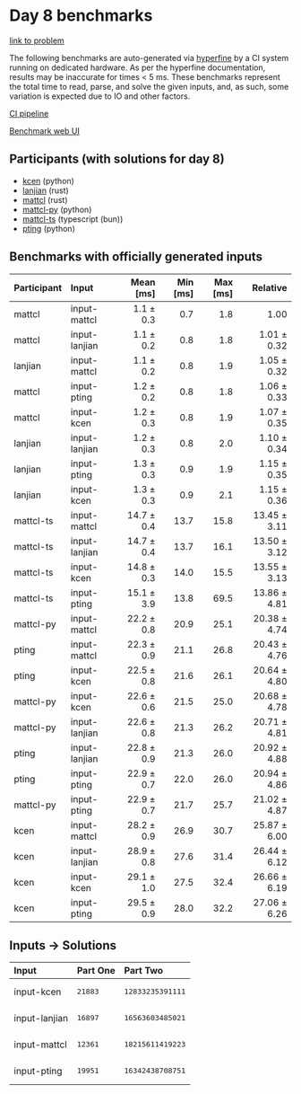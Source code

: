 # Day 8 benchmarks

[link to problem](https://adventofcode.com/2023/day/8)

The following benchmarks are auto-generated via
[hyperfine](https://github.com/sharkdp/hyperfine) by a CI system running on
dedicated hardware. As per the hyperfine documentation, results may be
inaccurate for times < 5 ms. These benchmarks represent the total time to read,
parse, and solve the given inputs, and, as such, some variation is expected due
to IO and other factors.

[CI pipeline](http://ci.papercode.net:8080/teams/main/pipelines/aoc2023)

[Benchmark web UI](https://aoc.ancalagon.black)


## Participants (with solutions for day 8)

- [kcen](https://github.com/kcen/aoc2023) (python)
- [lanjian](https://github.com/lanjian/aoc-2023) (rust)
- [mattcl](https://github.com/mattcl/aoc2023) (rust)
- [mattcl-py](https://github.com/mattcl/aoc2023-py) (python)
- [mattcl-ts](https://github.com/mattcl/aoc2023-js) (typescript (bun))
- [pting](https://github.com/pting/aoc2023) (python)


## Benchmarks with officially generated inputs

| Participant | Input | Mean [ms] | Min [ms] | Max [ms] | Relative |
|:---|:---|---:|---:|---:|---:|
| mattcl | input-mattcl | 1.1 ± 0.3 | 0.7 | 1.8 | 1.00 |
| mattcl | input-lanjian | 1.1 ± 0.2 | 0.8 | 1.8 | 1.01 ± 0.32 |
| lanjian | input-mattcl | 1.1 ± 0.2 | 0.8 | 1.9 | 1.05 ± 0.32 |
| mattcl | input-pting | 1.2 ± 0.2 | 0.8 | 1.8 | 1.06 ± 0.33 |
| mattcl | input-kcen | 1.2 ± 0.3 | 0.8 | 1.9 | 1.07 ± 0.35 |
| lanjian | input-lanjian | 1.2 ± 0.3 | 0.8 | 2.0 | 1.10 ± 0.34 |
| lanjian | input-pting | 1.3 ± 0.3 | 0.9 | 1.9 | 1.15 ± 0.35 |
| lanjian | input-kcen | 1.3 ± 0.3 | 0.9 | 2.1 | 1.15 ± 0.36 |
| mattcl-ts | input-mattcl | 14.7 ± 0.4 | 13.7 | 15.8 | 13.45 ± 3.11 |
| mattcl-ts | input-lanjian | 14.7 ± 0.4 | 13.7 | 16.1 | 13.50 ± 3.12 |
| mattcl-ts | input-kcen | 14.8 ± 0.3 | 14.0 | 15.5 | 13.55 ± 3.13 |
| mattcl-ts | input-pting | 15.1 ± 3.9 | 13.8 | 69.5 | 13.86 ± 4.81 |
| mattcl-py | input-mattcl | 22.2 ± 0.8 | 20.9 | 25.1 | 20.38 ± 4.74 |
| pting | input-mattcl | 22.3 ± 0.9 | 21.1 | 26.8 | 20.43 ± 4.76 |
| pting | input-kcen | 22.5 ± 0.8 | 21.6 | 26.1 | 20.64 ± 4.80 |
| mattcl-py | input-kcen | 22.6 ± 0.6 | 21.5 | 25.0 | 20.68 ± 4.78 |
| mattcl-py | input-lanjian | 22.6 ± 0.8 | 21.3 | 26.2 | 20.71 ± 4.81 |
| pting | input-lanjian | 22.8 ± 0.9 | 21.3 | 26.0 | 20.92 ± 4.88 |
| pting | input-pting | 22.9 ± 0.7 | 22.0 | 26.0 | 20.94 ± 4.86 |
| mattcl-py | input-pting | 22.9 ± 0.7 | 21.7 | 25.7 | 21.02 ± 4.87 |
| kcen | input-mattcl | 28.2 ± 0.9 | 26.9 | 30.7 | 25.87 ± 6.00 |
| kcen | input-lanjian | 28.9 ± 0.8 | 27.6 | 31.4 | 26.44 ± 6.12 |
| kcen | input-kcen | 29.1 ± 1.0 | 27.5 | 32.4 | 26.66 ± 6.19 |
| kcen | input-pting | 29.5 ± 0.9 | 28.0 | 32.2 | 27.06 ± 6.26 |


## Inputs -> Solutions

| Input | Part One | Part Two |
|:---|:---|:---|
|input-kcen|<pre>21883</pre>|<pre>12833235391111</pre>|
|input-lanjian|<pre>16897</pre>|<pre>16563603485021</pre>|
|input-mattcl|<pre>12361</pre>|<pre>18215611419223</pre>|
|input-pting|<pre>19951</pre>|<pre>16342438708751</pre>|